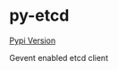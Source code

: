 py-etcd
=======

[Pypi Version](https://img.shields.io/pypi/v/py-etcd.svg)

Gevent enabled etcd client

